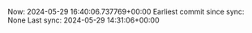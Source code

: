 Now: 2024-05-29 16:40:06.737769+00:00 Earliest commit since sync: None Last sync: 2024-05-29 14:31:06+00:00
